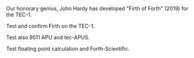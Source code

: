 Our honorary genius, John Hardy has developed "Firth of Forth" (2019) for the TEC-1. 

Test and confirm Firth on the TEC-1. 

Test also 9511 APU and tec-APUS.

Test floating point calculation and Forth-Scientific.


